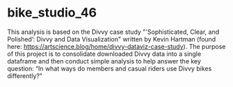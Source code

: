 # bike_studio_46
This analysis is based on the Divvy case study "'Sophisticated, Clear, and Polished’: Divvy and Data Visualization" written by Kevin Hartman (found here: https://artscience.blog/home/divvy-dataviz-case-study). The purpose of this project is to consolidate downloaded Divvy data into a single dataframe and then conduct simple analysis to help answer the key question: “In what ways do members and casual riders use Divvy bikes differently?"
